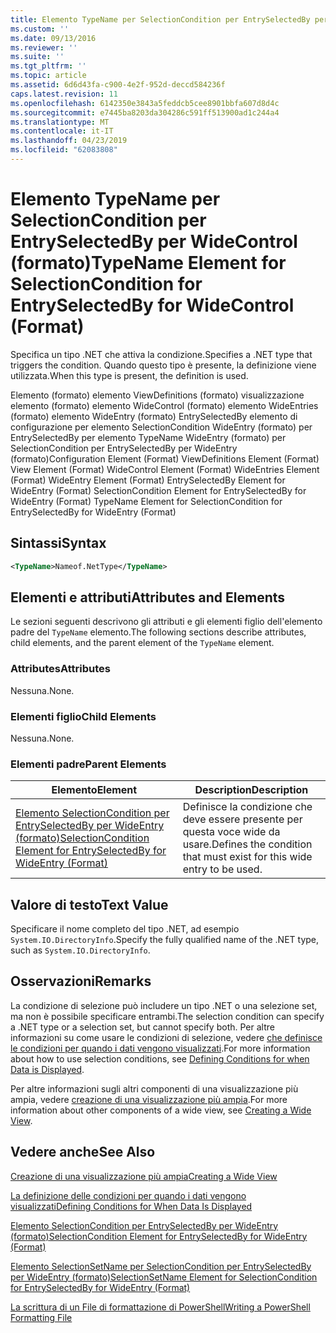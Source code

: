 ```yaml
---
title: Elemento TypeName per SelectionCondition per EntrySelectedBy per WideControl (formato) | Microsoft Docs
ms.custom: ''
ms.date: 09/13/2016
ms.reviewer: ''
ms.suite: ''
ms.tgt_pltfrm: ''
ms.topic: article
ms.assetid: 6d6d43fa-c900-4e2f-952d-deccd584236f
caps.latest.revision: 11
ms.openlocfilehash: 6142350e3843a5feddcb5cee8901bbfa607d8d4c
ms.sourcegitcommit: e7445ba8203da304286c591ff513900ad1c244a4
ms.translationtype: MT
ms.contentlocale: it-IT
ms.lasthandoff: 04/23/2019
ms.locfileid: "62083808"
---
```

# <a name="typename-element-for-selectioncondition-for-entryselectedby-for-widecontrol-format"></a><span data-ttu-id="43de9-102">Elemento TypeName per SelectionCondition per EntrySelectedBy per WideControl (formato)</span><span class="sxs-lookup"><span data-stu-id="43de9-102">TypeName Element for SelectionCondition for EntrySelectedBy for WideControl (Format)</span></span>

<span data-ttu-id="43de9-103">Specifica un tipo .NET che attiva la condizione.</span><span class="sxs-lookup"><span data-stu-id="43de9-103">Specifies a .NET type that triggers the condition.</span></span> <span data-ttu-id="43de9-104">Quando questo tipo è presente, la definizione viene utilizzata.</span><span class="sxs-lookup"><span data-stu-id="43de9-104">When this type is present, the definition is used.</span></span>

<span data-ttu-id="43de9-105">Elemento (formato) elemento ViewDefinitions (formato) visualizzazione elemento (formato) elemento WideControl (formato) elemento WideEntries (formato) elemento WideEntry (formato) EntrySelectedBy elemento di configurazione per elemento SelectionCondition WideEntry (formato) per EntrySelectedBy per elemento TypeName WideEntry (formato) per SelectionCondition per EntrySelectedBy per WideEntry (formato)</span><span class="sxs-lookup"><span data-stu-id="43de9-105">Configuration Element (Format) ViewDefinitions Element (Format) View Element (Format) WideControl Element (Format) WideEntries Element (Format) WideEntry Element (Format) EntrySelectedBy Element for WideEntry (Format) SelectionCondition Element for EntrySelectedBy for WideEntry (Format) TypeName Element for SelectionCondition for EntrySelectedBy for WideEntry (Format)</span></span>

## <a name="syntax"></a><span data-ttu-id="43de9-106">Sintassi</span><span class="sxs-lookup"><span data-stu-id="43de9-106">Syntax</span></span>

```xml
<TypeName>Nameof.NetType</TypeName>
```

## <a name="attributes-and-elements"></a><span data-ttu-id="43de9-107">Elementi e attributi</span><span class="sxs-lookup"><span data-stu-id="43de9-107">Attributes and Elements</span></span>

<span data-ttu-id="43de9-108">Le sezioni seguenti descrivono gli attributi e gli elementi figlio dell'elemento padre del `TypeName` elemento.</span><span class="sxs-lookup"><span data-stu-id="43de9-108">The following sections describe attributes, child elements, and the parent element of the `TypeName` element.</span></span>

### <a name="attributes"></a><span data-ttu-id="43de9-109">Attributes</span><span class="sxs-lookup"><span data-stu-id="43de9-109">Attributes</span></span>

<span data-ttu-id="43de9-110">Nessuna.</span><span class="sxs-lookup"><span data-stu-id="43de9-110">None.</span></span>

### <a name="child-elements"></a><span data-ttu-id="43de9-111">Elementi figlio</span><span class="sxs-lookup"><span data-stu-id="43de9-111">Child Elements</span></span>

<span data-ttu-id="43de9-112">Nessuna.</span><span class="sxs-lookup"><span data-stu-id="43de9-112">None.</span></span>

### <a name="parent-elements"></a><span data-ttu-id="43de9-113">Elementi padre</span><span class="sxs-lookup"><span data-stu-id="43de9-113">Parent Elements</span></span>

|<span data-ttu-id="43de9-114">Elemento</span><span class="sxs-lookup"><span data-stu-id="43de9-114">Element</span></span>|<span data-ttu-id="43de9-115">Description</span><span class="sxs-lookup"><span data-stu-id="43de9-115">Description</span></span>|
|-------------|-----------------|
|[<span data-ttu-id="43de9-116">Elemento SelectionCondition per EntrySelectedBy per WideEntry (formato)</span><span class="sxs-lookup"><span data-stu-id="43de9-116">SelectionCondition Element for EntrySelectedBy for WideEntry (Format)</span></span>](./selectioncondition-element-for-entryselectedby-for-widecontrol-format.md)|<span data-ttu-id="43de9-117">Definisce la condizione che deve essere presente per questa voce wide da usare.</span><span class="sxs-lookup"><span data-stu-id="43de9-117">Defines the condition that must exist for this wide entry to be used.</span></span>|

## <a name="text-value"></a><span data-ttu-id="43de9-118">Valore di testo</span><span class="sxs-lookup"><span data-stu-id="43de9-118">Text Value</span></span>

<span data-ttu-id="43de9-119">Specificare il nome completo del tipo .NET, ad esempio `System.IO.DirectoryInfo`.</span><span class="sxs-lookup"><span data-stu-id="43de9-119">Specify the fully qualified name of the .NET type, such as `System.IO.DirectoryInfo`.</span></span>

## <a name="remarks"></a><span data-ttu-id="43de9-120">Osservazioni</span><span class="sxs-lookup"><span data-stu-id="43de9-120">Remarks</span></span>

<span data-ttu-id="43de9-121">La condizione di selezione può includere un tipo .NET o una selezione set, ma non è possibile specificare entrambi.</span><span class="sxs-lookup"><span data-stu-id="43de9-121">The selection condition can specify a .NET type or a selection set, but cannot specify both.</span></span> <span data-ttu-id="43de9-122">Per altre informazioni su come usare le condizioni di selezione, vedere [che definisce le condizioni per quando i dati vengono visualizzati](./defining-conditions-for-displaying-data.md).</span><span class="sxs-lookup"><span data-stu-id="43de9-122">For more information about how to use selection conditions, see [Defining Conditions for when Data is Displayed](./defining-conditions-for-displaying-data.md).</span></span>

<span data-ttu-id="43de9-123">Per altre informazioni sugli altri componenti di una visualizzazione più ampia, vedere [creazione di una visualizzazione più ampia](./creating-a-wide-view.md).</span><span class="sxs-lookup"><span data-stu-id="43de9-123">For more information about other components of a wide view, see [Creating a Wide View](./creating-a-wide-view.md).</span></span>

## <a name="see-also"></a><span data-ttu-id="43de9-124">Vedere anche</span><span class="sxs-lookup"><span data-stu-id="43de9-124">See Also</span></span>

[<span data-ttu-id="43de9-125">Creazione di una visualizzazione più ampia</span><span class="sxs-lookup"><span data-stu-id="43de9-125">Creating a Wide View</span></span>](./creating-a-wide-view.md)

[<span data-ttu-id="43de9-126">La definizione delle condizioni per quando i dati vengono visualizzati</span><span class="sxs-lookup"><span data-stu-id="43de9-126">Defining Conditions for When Data Is Displayed</span></span>](./defining-conditions-for-displaying-data.md)

[<span data-ttu-id="43de9-127">Elemento SelectionCondition per EntrySelectedBy per WideEntry (formato)</span><span class="sxs-lookup"><span data-stu-id="43de9-127">SelectionCondition Element for EntrySelectedBy for WideEntry (Format)</span></span>](./selectioncondition-element-for-entryselectedby-for-widecontrol-format.md)

[<span data-ttu-id="43de9-128">Elemento SelectionSetName per SelectionCondition per EntrySelectedBy per WideEntry (formato)</span><span class="sxs-lookup"><span data-stu-id="43de9-128">SelectionSetName Element for SelectionCondition for EntrySelectedBy for WideEntry (Format)</span></span>](./selectionsetname-element-for-selectioncondition-for-entryselectedby-for-wideentry-format.md)

[<span data-ttu-id="43de9-129">La scrittura di un File di formattazione di PowerShell</span><span class="sxs-lookup"><span data-stu-id="43de9-129">Writing a PowerShell Formatting File</span></span>](./writing-a-powershell-formatting-file.md)
